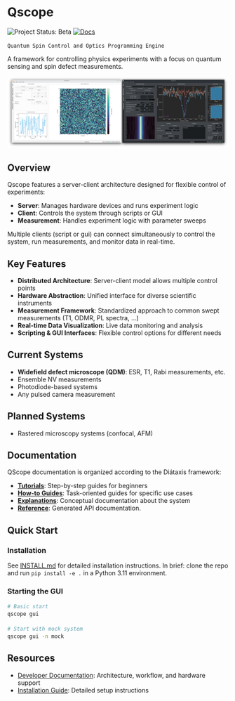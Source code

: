 # Qscope

![Project Status: Beta](https://img.shields.io/badge/status-beta-yellow)
[![Docs](https://img.shields.io/badge/docs-v0.2-blue)](https://qnslab.github.io/qscope/qscope/index.html)

`Quantum Spin Control and Optics Programming Engine`

A framework for controlling physics experiments with a focus on quantum sensing and spin defect measurements.

![Qscope GUI](./docs/images/qscope_gui.png)


## Overview

Qscope features a server-client architecture designed for flexible control of experiments:
- **Server**: Manages hardware devices and runs experiment logic
- **Client**: Controls the system through scripts or GUI
- **Measurement**: Handles experiment logic with parameter sweeps

Multiple clients (script or gui) can connect simultaneously to control the system, run measurements, and monitor data in real-time.

## Key Features

- **Distributed Architecture**: Server-client model allows multiple control points
- **Hardware Abstraction**: Unified interface for diverse scientific instruments
- **Measurement Framework**: Standardized approach to common swept measurements (T1, ODMR, PL spectra, ...)
- **Real-time Data Visualization**: Live data monitoring and analysis
- **Scripting & GUI Interfaces**: Flexible control options for different needs

## Current Systems

- **Widefield defect microscope (QDM)**: ESR, T1, Rabi measurements, etc.
- Ensemble NV measurements
- Photodiode-based systems
- Any pulsed camera measurement

## Planned Systems

- Rastered microscopy systems (confocal, AFM)

## Documentation

QScope documentation is organized according to the Diátaxis framework:

- **[Tutorials](https://qnslab.github.io/qscope/qscope/docs/tutorials.html)**: Step-by-step guides for beginners
- **[How-to Guides](https://qnslab.github.io/qscope/qscope/docs/howto.html)**: Task-oriented guides for specific use cases
- **[Explanations](https://qnslab.github.io/qscope/qscope/docs/explanation.html)**: Conceptual documentation about the system
- **[Reference](https://qnslab.github.io/qscope/qscope/index.html#header-submodules)**: Generated API documentation.

## Quick Start

### Installation

See [INSTALL.md](./INSTALL.md) for detailed installation instructions.
In brief: clone the repo and run `pip install -e .` in a Python 3.11 environment.

### Starting the GUI

```bash
# Basic start
qscope gui

# Start with mock system
qscope gui -n mock
```

## Resources

- [Developer Documentation](./DEVDOCS.md): Architecture, workflow, and hardware support
- [Installation Guide](./INSTALL.md): Detailed setup instructions
